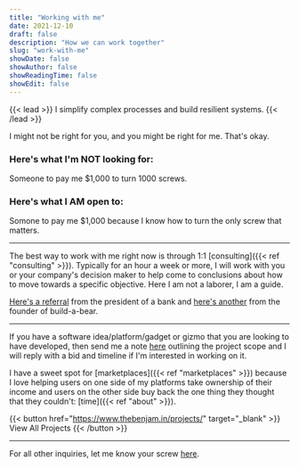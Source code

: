 ```yaml
---
title: "Working with me"
date: 2021-12-10
draft: false
description: "How we can work together"
slug: "work-with-me"
showDate: false
showAuthor: false
showReadingTime: false
showEdit: false
---
```

{{< lead >}}
I simplify complex processes and build resilient systems. 
{{< /lead >}}

I might not be right for you, and you might be right for me. That's okay. 

### Here's what I'm **NOT** looking for:
Someone to pay me $1,000 to turn 1000 screws. 

### Here's what I **AM** open to:
Somone to pay me $1,000 because I know how to turn the only screw that matters. 

---

The best way to work with me right now is through 1:1 [consulting]({{< ref "consulting" >}}). 
Typically for an hour a week or more, I will work with you or your company's decision maker to help come to conclusions about how to move towards a specific objective. Here I am not a laborer, I am a guide. 

[Here's a referral](/Saint%20Louis%20Bank%20Letter.pdf) from the president of a bank and [here's another](/Maxine%20Letter.pdf) from the founder of build-a-bear. 

---

If you have a software idea/platform/gadget or gizmo that you are looking to have developed, then send me a note [here](mailto:me@benjmaminbanderson.com) outlining the project scope and I will reply with a bid and timeline if I'm interested in working on it. 

I have a sweet spot for [marketplaces]({{< ref "marketplaces" >}}) because I love helping users on one side of my platforms take ownership of their income and users on the other side buy back the one thing they thought that they couldn't: [time]({{< ref "about" >}}). 

{{< button href="https://www.thebenjam.in/projects/" target="_blank" >}}
View All Projects
{{< /button >}}

--- 

For all other inquiries, let me know your screw [here](mailto:me@benjmaminbanderson.com). 

